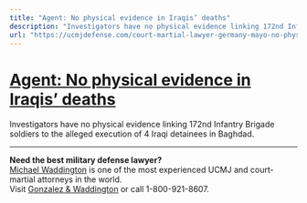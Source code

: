 ```yaml
---
title: "Agent: No physical evidence in Iraqis’ deaths"
description: "Investigators have no physical evidence linking 172nd Infantry Brigade soldiers to the alleged execution of 4 Iraqi detainees in Baghdad."
url: "https://ucmjdefense.com/court-martial-lawyer-germany-mayo-no-physical-evidence-172nd-infantry-brigade-soldier"
---
```


# [Agent: No physical evidence in Iraqis’ deaths](https://ucmjdefense.com/court-martial-lawyer-germany-mayo-no-physical-evidence-172nd-infantry-brigade-soldier)

Investigators have no physical evidence linking 172nd Infantry Brigade soldiers to the alleged execution of 4 Iraqi detainees in Baghdad.

---

**Need the best military defense lawyer?**  
[Michael Waddington](https://ucmjdefense.com/attorneys/michael-stewart-waddington-partner.html) is one of the most experienced UCMJ and court-martial attorneys in the world.  
Visit [Gonzalez & Waddington](https://ucmjdefense.com) or call 1-800-921-8607.
